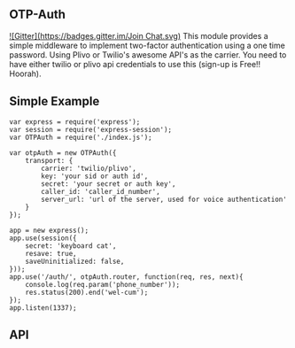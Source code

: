 OTP-Auth
----------
[![Gitter](https://badges.gitter.im/Join Chat.svg)](https://gitter.im/darkyen/otp-auth?utm_source=badge&utm_medium=badge&utm_campaign=pr-badge&utm_content=badge)
This module provides a simple middleware to implement two-factor authentication using a one time password. Using Plivo or Twilio's awesome API's as the carrier. You need to have either twilio or plivo api credentials to use this (sign-up is Free!! Hoorah).

Simple Example
--------------

    var express = require('express');
    var session = require('express-session');
    var OTPAuth = require('./index.js');

    var otpAuth = new OTPAuth({
        transport: {
            carrier: 'twilio/plivo',
            key: 'your sid or auth id',
            secret: 'your secret or auth key',
            caller_id: 'caller_id_number',
            server_url: 'url of the server, used for voice authentication'
        }
    });

    app = new express();
    app.use(session({
        secret: 'keyboard cat',
        resave: true,
        saveUninitialized: false,
    }));
    app.use('/auth/', otpAuth.router, function(req, res, next){
        console.log(req.param('phone_number'));
        res.status(200).end('wel-cum');
    });
    app.listen(1337);



API
---

